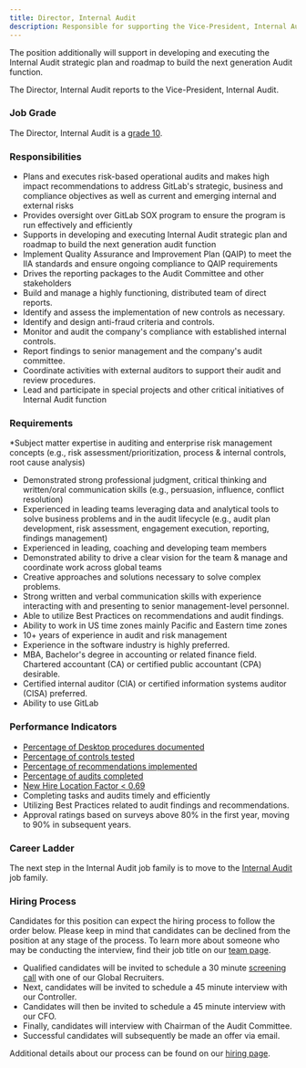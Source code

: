 ```yaml
---
title: Director, Internal Audit
description: Responsible for supporting the Vice-President, Internal Audit in preparing and implementing a risk-based audit plan to assess, report on, and recommend improvements to address GitLab's strategic, business and compliance objectives.
---
```


The position additionally will support in developing and executing the Internal Audit strategic plan and roadmap to build the next generation Audit function.

The Director, Internal Audit reports to the Vice-President, Internal Audit.

### Job Grade

The Director, Internal Audit is a [grade 10](/handbook/total-rewards/compensation/compensation-calculator/#gitlab-job-grades).

### Responsibilities

- Plans and executes risk-based operational audits and makes high impact recommendations to address GitLab's strategic, business and compliance objectives as well as current and emerging internal and external risks
- Provides oversight over GitLab SOX program to ensure the program is run effectively and efficiently
- Supports in developing and executing Internal Audit strategic plan and roadmap to build the next generation audit function
- Implement Quality Assurance and Improvement Plan (QAIP) to meet the IIA standards and ensure ongoing compliance to QAIP requirements
- Drives the reporting packages to the Audit Committee and other stakeholders
- Build and manage a highly functioning, distributed team of direct reports.
- Identify and assess the implementation of new controls as necessary.
- Identify and design anti-fraud criteria and controls.
- Monitor and audit the company's compliance with established internal controls.
- Report findings to senior management and the company's audit committee.
- Coordinate activities with external auditors to support their audit and review procedures.
- Lead and participate in special projects and other critical initiatives of Internal Audit function

### Requirements

*Subject matter expertise in auditing and enterprise risk management concepts (e.g., risk assessment/prioritization, process & internal controls, root cause analysis)

- Demonstrated strong professional judgment, critical thinking and written/oral communication skills (e.g., persuasion, influence, conflict resolution)
- Experienced in leading teams leveraging data and analytical tools to solve business problems and in the audit lifecycle (e.g., audit plan development, risk assessment, engagement execution, reporting, findings management)
- Experienced in leading, coaching and developing team members
- Demonstrated ability to drive a clear vision for the team & manage and coordinate work across global teams
- Creative approaches and solutions necessary to solve complex problems.
- Strong written and verbal communication skills with experience interacting with and presenting to senior management-level personnel.
- Able to utilize Best Practices on recommendations and audit findings.
- Ability to work in US time zones mainly Pacific and Eastern time zones
- 10+ years of experience in audit and risk management
- Experience in the software industry is highly preferred.
- MBA, Bachelor's degree in accounting or related finance field. Chartered accountant (CA) or certified public accountant (CPA) desirable.
- Certified internal auditor (CIA) or certified information systems auditor (CISA) preferred.
- Ability to use GitLab

### Performance Indicators

- [Percentage of Desktop procedures documented](https://internal.gitlab.com/handbook/internal-audit/#internal-audit-performance-measures)
- [Percentage of controls tested](https://internal.gitlab.com/handbook/internal-audit/#internal-audit-performance-measures)
- [Percentage of recommendations implemented](https://internal.gitlab.com/handbook/internal-audit/#internal-audit-performance-measures)
- [Percentage of audits completed](https://internal.gitlab.com/handbook/internal-audit/#internal-audit-performance-measures)
- [New Hire Location Factor < 0.69](https://internal.gitlab.com/handbook/it/it-performance-indicators/#new-hire-location-factor--069)
- Completing tasks and audits timely and efficiently
- Utilizing Best Practices related to audit findings and recommendations.
- Approval ratings based on surveys above 80% in the first year, moving to 90% in subsequent years.

### Career Ladder

The next step in the Internal Audit job family is to move to the [Internal Audit](/job-families/finance/#internal-audit/) job family.

### Hiring Process

Candidates for this position can expect the hiring process to follow the order below. Please keep in mind that candidates can be declined from the position at any stage of the process. To learn more about someone who may be conducting the interview, find their job title on our [team page](/handbook/company/team/).

- Qualified candidates will be invited to schedule a 30 minute [screening call](/handbook/hiring/interviewing/) with one of our Global Recruiters.
- Next, candidates will be invited to schedule a 45 minute interview with our Controller.
- Candidates will then be invited to schedule a 45 minute interview with our CFO.
- Finally, candidates will interview with Chairman of the Audit Committee.
- Successful candidates will subsequently be made an offer via email.

Additional details about our process can be found on our [hiring page](/handbook/hiring/interviewing/).
